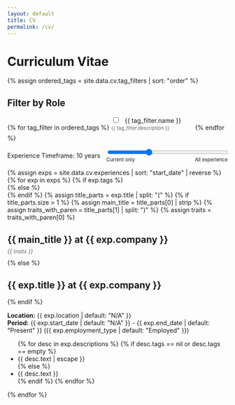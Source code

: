 ```yaml
---
layout: default
title: CV
permalink: /cv/
---
```


<h1>Curriculum Vitae</h1>

<style>
  .traits {
    margin-top: -10px;
    margin-bottom: 10px;
    color: #666;
    font-size: 0.9em;
  }

  .tag-filter {
    display: inline-block;
    margin-right: 1.5em;
    margin-bottom: 0.5em;
  }

  .tag-filter label {
    cursor: pointer;
    padding: 0.3em 0.5em;
    border-radius: 3px;
    transition: all 0.2s ease;
  }

  .tag-filter input:checked + label {
    background-color: #e0e0e0;
  }

  .filter-description {
    display: block;
    font-size: 0.8em;
    color: #666;
    margin-top: 0.2em;
  }
</style>

<!-- Use the tag_filters from the YAML file -->
{% assign ordered_tags = site.data.cv.tag_filters | sort: "order" %}

<h2>Filter by Role</h2>
<form id="cv-tags-form">
  {% for tag_filter in ordered_tags %}
    <div class="tag-filter">
      <input type="checkbox" id="tag-{{ tag_filter.name | slugify }}" value="{{ tag_filter.name | uri_escape }}" onchange="filterCV()">
      <label for="tag-{{ tag_filter.name | slugify }}">{{ tag_filter.name }}</label>
      <span class="filter-description">{{ tag_filter.description }}</span>
    </div>
  {% endfor %}
  <div style="margin-top:1em;">
    <div style="display:flex; align-items:center; margin-bottom:0.5em;">
      <label for="experience-age" style="margin-right:1em;">Experience Timeframe: <span id="year-depth-value">10</span> years</label>
      <div style="flex-grow:1;">
        <input type="range" id="experience-age" min="0" max="30" value="10" step="1" style="width:100%;" onchange="updateYearDepthValue(this.value); filterCV();" oninput="updateYearDepthValue(this.value);">
        <div style="display:flex; justify-content:space-between; font-size:0.8em;">
          <span>Current only</span>
          <span>All experience</span>
        </div>
      </div>
    </div>
  </div>
</form>

<div id="cv-content">
{% assign exps = site.data.cv.experiences | sort: "start_date" | reverse %}
{% for exp in exps %}
  {% if exp.tags %}
    <div class="experience" data-exp-tags="{{ exp.tags | join: ',' | uri_escape }}" data-end-date="{{ exp.end_date | default: 'Present' }}">
  {% else %}
    <div class="experience" data-exp-tags="always" data-end-date="{{ exp.end_date | default: 'Present' }}">
  {% endif %}
    {% assign title_parts = exp.title | split: "(" %}
    {% if title_parts.size > 1 %}
      {% assign main_title = title_parts[0] | strip %}
      {% assign traits_with_paren = title_parts[1] | split: ")" %}
      {% assign traits = traits_with_paren[0] %}
      <h2>{{ main_title }} at {{ exp.company }}</h2>
      <p class="traits"><em>{{ traits }}</em></p>
    {% else %}
      <h2>{{ exp.title }} at {{ exp.company }}</h2>
    {% endif %}
    <p><strong>Location:</strong> {{ exp.location | default: "N/A" }}<br>
    <strong>Period:</strong> {{ exp.start_date | default: "N/A" }} - {{ exp.end_date | default: "Present" }} ({{ exp.employment_type | default: "Employed" }})
    </p>
    <ul>
      {% for desc in exp.descriptions %}
        {% if desc.tags == nil or desc.tags == empty %}
          <li data-tags="always" class="tag-always">{{ desc.text | escape }}</li>
        {% else %}
          <li data-tags="{{ desc.tags | join: ',' | uri_escape }}">{{ desc.text }}</li>
        {% endif %}
      {% endfor %}
    </ul>
  </div>
{% endfor %}
</div>

<script>
function updateYearDepthValue(value) {
  document.getElementById('year-depth-value').textContent = value;
}

// Simple normalize function to trim whitespace
function normalizeTag(tag) {
  return tag.trim();
}

function filterCV() {
  // Available tags from the YAML file
  const availableTags = [{% for tag_filter in site.data.cv.tag_filters %}"{{ tag_filter.name }}"{% unless forloop.last %},{% endunless %}{% endfor %}];

  var checked = Array.from(document.querySelectorAll('#cv-tags-form input[type=checkbox]:checked')).map(cb => decodeURIComponent(cb.value).trim());
  var yearDepth = parseInt(document.getElementById('experience-age').value);

  // Calculate cutoff date based on year depth
  var today = new Date();
  var cutoffYear = today.getFullYear() - yearDepth;
  var cutoffDate = new Date(cutoffYear, today.getMonth(), today.getDate());

  // Filter experiences based on their tags and end date
  var experiences = document.querySelectorAll('#cv-content .experience');
  experiences.forEach(function(exp) {
    var expTagsAttr = exp.getAttribute('data-exp-tags');
    var expTags = expTagsAttr ? decodeURIComponent(expTagsAttr).split(',').map(function(tag) { return tag.trim(); }) : [];
    var endDateStr = exp.getAttribute('data-end-date');

    // Parse the end date
    var endDate;
    if (endDateStr === "Present") {
      endDate = new Date();
    } else {
      endDate = new Date(endDateStr);
    }

    // Simple tag filter logic:
    // 1. If data-exp-tags is 'always', always show the experience
    // 2. Otherwise, show if any tag matches the checked filters
    var passesTagFilter = expTagsAttr === 'always' ||
                         (checked.length > 0 && expTags.some(function(tag) {
                           // Only consider tags that are defined in the YAML file
                           const normalizedTag = normalizeTag(tag);
                           return availableTags.includes(normalizedTag) && checked.includes(normalizedTag);
                         }));

    var passesDateFilter = yearDepth === 0 ?
                          (endDateStr === "Present") :
                          (endDateStr === "Present" || endDate >= cutoffDate);

    if (passesTagFilter && passesDateFilter) {
      exp.style.display = '';
    } else {
      exp.style.display = 'none';
    }
  });

  // Filter descriptions based on their tags
  var lis = document.querySelectorAll('#cv-content li');
  lis.forEach(function(li) {
    var tagsAttr = li.getAttribute('data-tags');
    // If data-tags="always", always show this description
    if (tagsAttr === 'always') {
      li.style.display = '';
    } else {
      // Otherwise parse the tags and check if any match the filters
      var tags = decodeURIComponent(tagsAttr).split(',').map(function(tag) { return tag.trim(); });
      if (checked.length > 0 && tags.some(function(tag) {
        const normalizedTag = normalizeTag(tag);
        // Only consider tags that are defined in the YAML file
        return availableTags.includes(normalizedTag) && checked.includes(normalizedTag);
      })) {
        li.style.display = '';
      } else {
        li.style.display = 'none';
      }
    }
  });
}

// Initialize filtering on page load
window.addEventListener('DOMContentLoaded', function() {
  filterCV();
});
</script>
